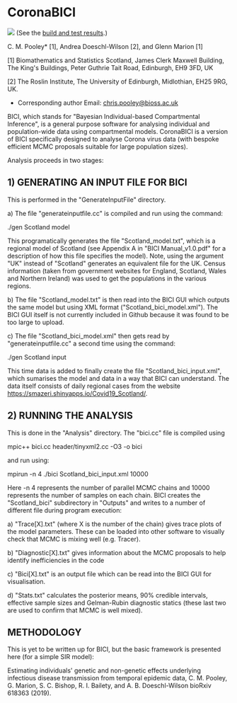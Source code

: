 
# CoronaBICI

![](https://github.com/ScottishCovidResponse/CoronaBICI/workflows/CI/badge.svg?branch=continuous_integration) (See the [build and test results](https://github.com/ScottishCovidResponse/CoronaBICI/actions?query=workflow%3ACI).)

C. M. Pooley* [1], Andrea Doeschl-Wilson [2], and Glenn Marion [1]

[1] Biomathematics and Statistics Scotland, James Clerk Maxwell Building, The King's Buildings, Peter Guthrie Tait Road, Edinburgh, EH9 3FD, UK 

[2] The Roslin Institute, The University of Edinburgh, Midlothian, EH25 9RG, UK. 

* Corresponding author
Email: chris.pooley@bioss.ac.uk


BICI, which stands for "Bayesian Individual-based Compartmental Inference", is a general purpose software for analysing individual and population-wide data using compartmental models. CoronaBICI is a version of BICI specifically designed to analyse Corona virus data (with bespoke efficient MCMC proposals suitable for large population sizes).

Analysis proceeds in two stages:

## 1) GENERATING AN INPUT FILE FOR BICI

This is performed in the "GenerateInputFile" directory. 

a) The file "generateinputfile.cc" is compiled and run using the command:

./gen Scotland model

This programatically generates the file "Scotland_model.txt", which is a regional model of Scotland (see Appendix A in "BICI Manual_v1.0.pdf" for a description of how this file specifies the model). Note, using the argument "UK" instead of "Scotland" generates an equivalent file for the UK. Census information (taken from government websites for England, Scotland, Wales and Northern Ireland) was used to get the populations in the various regions.

b) The file "Scotland_model.txt" is then read into the BICI GUI which outputs the same model but using XML format ("Scotland_bici_model.xml"). The BICI GUI itself is not currently included in Github because it was found to be too large to upload.

c) The file "Scotland_bici_model.xml" then gets read by "generateinputfile.cc" a second time using the command:

./gen Scotland input

This time data is added to finally create the file "Scotland_bici_input.xml", which sumarises the model and data in a way that BICI can understand. The data itself consists of daily regional cases from the website https://smazeri.shinyapps.io/Covid19_Scotland/.   


## 2) RUNNING THE ANALYSIS

This is done in the "Analysis" directory. The "bici.cc" file is compiled using

mpic++ bici.cc header/tinyxml2.cc -O3 -o bici

and run using:        

mpirun -n 4 ./bici Scotland_bici_input.xml 10000

Here -n 4 represents the number of parallel MCMC chains and 10000 represents the number of samples on each chain. 
BICI creates the "Scotland_bici" subdirectory in "Outputs" and  writes to a number of different file during program execution:

a) "Trace[X].txt" (where X is the number of the chain) gives trace plots of the model parameters. These can be loaded into other software to visually check that MCMC is mixing well (e.g. Tracer).

b) "Diagnostic[X].txt" gives information about the MCMC proposals to help identify inefficiencies in the code

c) "Bici[X].txt" is an output file which can be read into the BICI GUI for visualisation.

d) "Stats.txt" calculates the posterior means, 90% credible intervals, effective sample sizes and Gelman-Rubin diagnostic statics (these last two are used to confirm that MCMC is well mixed).

## METHODOLOGY

This is yet to be written up for BICI, but the basic framework is presented here (for a simple SIR model):

Estimating individuals' genetic and non-genetic effects underlying infectious disease transmission from temporal epidemic data,
C. M. Pooley, G. Marion, S. C. Bishop, R. I. Bailety, and A. B. Doeschl-Wilson
bioRxiv 618363 (2019).

